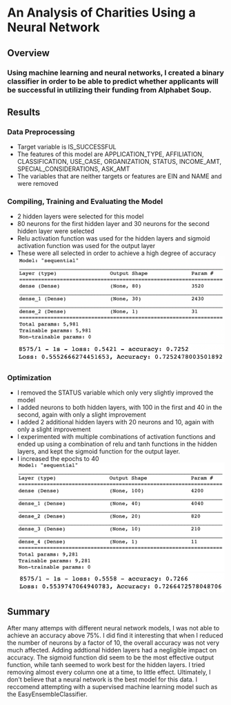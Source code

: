# An Analysis of Charities Using a Neural Network
## Overview
### Using machine learning and neural networks, I created a binary classifier in order to be able to predict whether applicants will be successful in utilizing their funding from Alphabet Soup.
## Results
### Data Preprocessing
* Target variable is IS_SUCCESSFUL
* The features of this model are APPLICATION_TYPE, AFFILIATION, CLASSIFICATION, USE_CASE, ORGANIZATION, STATUS, INCOME_AMT, SPECIAL_CONSIDERATIONS, ASK_AMT
* The variables that are neither targets or features are EIN and NAME and were removed
### Compiling, Training and Evaluating the Model
* 2 hidden layers were selected for this model
* 80 neurons for the first hidden layer and 30 neurons for the second hidden layer were selected
* Relu activation function was used for the hidden layers and sigmoid activation function was used for the output layer
* These were all selected in order to achieve a high degree of accuracy
![First Model](https://github.com/NickBaldassarre/Neural_Network_Charity_Analysis/blob/e465c8fe9fe94ad84bd53c908e2ab2d61ad8140b/Resources/Model_1st.png)
![First Model Accuracy](https://github.com/NickBaldassarre/Neural_Network_Charity_Analysis/blob/e465c8fe9fe94ad84bd53c908e2ab2d61ad8140b/Resources/Accuracy_1st.png)
### Optimization
* I removed the STATUS variable which only very slightly improved the model
* I added neurons to both hidden layers, with 100 in the first and 40 in the second, again with only a slight improvement
* I added 2 additional hidden layers with 20 neurons and 10, again with only a slight improvement
* I experimented with multiple combinations of activation functions and ended up using a combination of relu and tanh functions in the hidden layers, and kept the sigmoid function for the output layer.
* I increased the epochs to 40
![Optimized Model](https://github.com/NickBaldassarre/Neural_Network_Charity_Analysis/blob/e465c8fe9fe94ad84bd53c908e2ab2d61ad8140b/Resources/Model_2nd.png)
![Optimized Model Accuracy](https://github.com/NickBaldassarre/Neural_Network_Charity_Analysis/blob/e465c8fe9fe94ad84bd53c908e2ab2d61ad8140b/Resources/Accuracy_2nd.png)
## Summary
After many attemps with different neural network models, I was not able to achieve an accuracy above 75%. I did find it interesting that when I reduced the number of neurons by a factor of 10, the overall accuracy was not very much affected. Adding addtional hidden layers had a negligible impact on accuracy. The sigmoid function did seem to be the most effective output function, while tanh seemed to work best for the hidden layers. I tried removing almost every column one at a time, to little effect. Ultimately, I don't believe that a neural network is the best model for this data. I reccomend attempting with a supervised machine learning model such as the EasyEnsembleClassifier.
